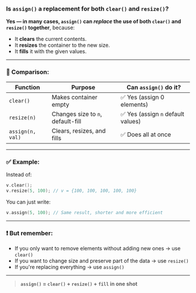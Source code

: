 ### Is `assign()` a replacement for both `clear()` and `resize()`?

**Yes — in many cases, `assign()` can *replace* the use of both `clear()` and `resize()` together**, because:

* It **clears** the current contents.
* It **resizes** the container to the new size.
* It **fills** it with the given values.

---

### 🔁 Comparison:

| Function         | Purpose                           | Can `assign()` do it?             |
| ---------------- | --------------------------------- | --------------------------------- |
| `clear()`        | Makes container empty             | ✅ Yes (assign 0 elements)         |
| `resize(n)`      | Changes size to `n`, default-fill | ✅ Yes (assign `n` default values) |
| `assign(n, val)` | Clears, resizes, and fills        | ✅ Does all at once                |

---

### ✅ Example:

Instead of:

```cpp
v.clear();
v.resize(5, 100); // v = {100, 100, 100, 100, 100}
```

You can just write:

```cpp
v.assign(5, 100); // Same result, shorter and more efficient
```

---

### ❗ But remember:

* If you only want to remove elements without adding new ones → use `clear()`
* If you want to change size and preserve part of the data → use `resize()`
* If you're replacing everything → use `assign()`

---


> **`assign()` = `clear()` + `resize()` + `fill` in one shot**
